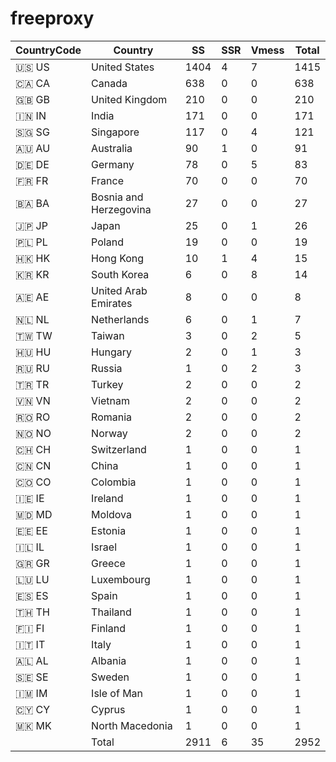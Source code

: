 # freeproxy

|CountryCode|Country|SS|SSR|Vmess|Total|
|  ----  | ----  |  ----  | ----  |  ----  | ----  |
|🇺🇸 US|United States|1404|4|7|1415|
|🇨🇦 CA|Canada|638|0|0|638|
|🇬🇧 GB|United Kingdom|210|0|0|210|
|🇮🇳 IN|India|171|0|0|171|
|🇸🇬 SG|Singapore|117|0|4|121|
|🇦🇺 AU|Australia|90|1|0|91|
|🇩🇪 DE|Germany|78|0|5|83|
|🇫🇷 FR|France|70|0|0|70|
|🇧🇦 BA|Bosnia and Herzegovina|27|0|0|27|
|🇯🇵 JP|Japan|25|0|1|26|
|🇵🇱 PL|Poland|19|0|0|19|
|🇭🇰 HK|Hong Kong|10|1|4|15|
|🇰🇷 KR|South Korea|6|0|8|14|
|🇦🇪 AE|United Arab Emirates|8|0|0|8|
|🇳🇱 NL|Netherlands|6|0|1|7|
|🇹🇼 TW|Taiwan|3|0|2|5|
|🇭🇺 HU|Hungary|2|0|1|3|
|🇷🇺 RU|Russia|1|0|2|3|
|🇹🇷 TR|Turkey|2|0|0|2|
|🇻🇳 VN|Vietnam|2|0|0|2|
|🇷🇴 RO|Romania|2|0|0|2|
|🇳🇴 NO|Norway|2|0|0|2|
|🇨🇭 CH|Switzerland|1|0|0|1|
|🇨🇳 CN|China|1|0|0|1|
|🇨🇴 CO|Colombia|1|0|0|1|
|🇮🇪 IE|Ireland|1|0|0|1|
|🇲🇩 MD|Moldova|1|0|0|1|
|🇪🇪 EE|Estonia|1|0|0|1|
|🇮🇱 IL|Israel|1|0|0|1|
|🇬🇷 GR|Greece|1|0|0|1|
|🇱🇺 LU|Luxembourg|1|0|0|1|
|🇪🇸 ES|Spain|1|0|0|1|
|🇹🇭 TH|Thailand|1|0|0|1|
|🇫🇮 FI|Finland|1|0|0|1|
|🇮🇹 IT|Italy|1|0|0|1|
|🇦🇱 AL|Albania|1|0|0|1|
|🇸🇪 SE|Sweden|1|0|0|1|
|🇮🇲 IM|Isle of Man|1|0|0|1|
|🇨🇾 CY|Cyprus|1|0|0|1|
|🇲🇰 MK|North Macedonia|1|0|0|1|
||Total|2911|6|35|2952|
